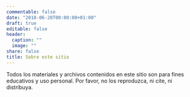 ```yaml
---
commentable: false
date: "2018-06-28T00:00:00+01:00"
draft: true
editable: false
header:
  caption: ""
  image: ""
share: false
title: Sobre este sitio
---
```


Todos los materiales y archivos contenidos en este sitio son para fines educativos y uso personal. Por favor, no los reproduzca, ni cite, ni distribuya.